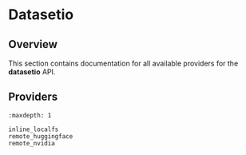 # Datasetio

## Overview

This section contains documentation for all available providers for the **datasetio** API.

## Providers

```{toctree}
:maxdepth: 1

inline_localfs
remote_huggingface
remote_nvidia
```
